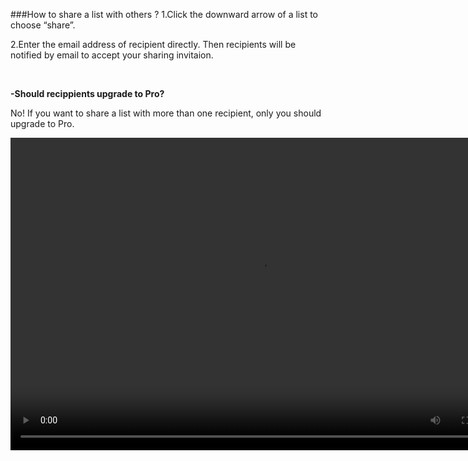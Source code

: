 ###How to share a list with others ?
1.Click the downward arrow of a list to choose “share”.

2.Enter the email address of recipient directly. Then recipients will be notified by email to accept your sharing invitaion.


<br />


**-Should recippients upgrade to Pro?**

No! If you want to share a list with more than one recipient, only you should upgrade to Pro.

<video width="800" height="500" controls="controls">
  <source https://www.youtube.com/watch?v=YuD9gS2DQyY&list=PLbWRKVi0_aTH4wo0Z2kCuMy7RHV7t9onw&index=2="movie.ogg" type="video/ogg">
  <source https://www.youtube.com/watch?v=YuD9gS2DQyY&list=PLbWRKVi0_aTH4wo0Z2kCuMy7RHV7t9onw&index=2="movie.mp4" type="video/mp4">
Your browser does not support the video tag.
</video>




